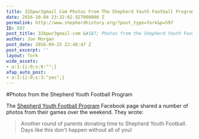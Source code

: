 ```yaml
---
title: 32bpwr3gmail Com Photos From The Shepherd Youth Football Program
date: 2016-10-04 23:32:02.927000000 Z
permalink: http://www.shepherdhistory.org/?post_type=fork&p=597
ID: 597
post_title: 32bpwr3gmail-com &#187; Photos from the Shepherd Youth Football Program
author: Jon Morgan
post_date: 2016-09-25 22:48:47 Z
post_excerpt: ''
layout: fork
wide_assets:
- a:1:{i:0;s:0:"";}
afap_auto_post:
- a:1:{i:0;s:3:"yes";}
---
```


#Photos from the Shepherd Youth Football Program

The <a href="http://www.shepherdhistory.org/business-directory/574/shepherd-youth-football-program">Shepherd Youth Football Program</a> Facebook page shared a number of photos from their games over the weekend. They wrote:
<blockquote>Another round of parents donating time to Shepherd Youth Football. Days like this don't happen without all of you!</blockquote>